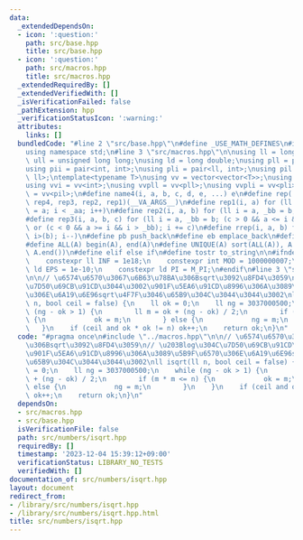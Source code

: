 ```yaml
---
data:
  _extendedDependsOn:
  - icon: ':question:'
    path: src/base.hpp
    title: src/base.hpp
  - icon: ':question:'
    path: src/macros.hpp
    title: src/macros.hpp
  _extendedRequiredBy: []
  _extendedVerifiedWith: []
  _isVerificationFailed: false
  _pathExtension: hpp
  _verificationStatusIcon: ':warning:'
  attributes:
    links: []
  bundledCode: "#line 2 \"src/base.hpp\"\n#define _USE_MATH_DEFINES\n#include <bits/stdc++.h>\n\
    using namespace std;\n#line 3 \"src/macros.hpp\"\n\nusing ll = long long;\nusing\
    \ ull = unsigned long long;\nusing ld = long double;\nusing pll = pair<ll, ll>;\n\
    using pii = pair<int, int>;\nusing pli = pair<ll, int>;\nusing pil = pair<int,\
    \ ll>;\ntemplate<typename T>\nusing vv = vector<vector<T>>;\nusing vvl = vv<ll>;\n\
    using vvi = vv<int>;\nusing vvpll = vv<pll>;\nusing vvpli = vv<pli>;\nusing vvpil\
    \ = vv<pil>;\n#define name4(i, a, b, c, d, e, ...) e\n#define rep(...) name4(__VA_ARGS__,\
    \ rep4, rep3, rep2, rep1)(__VA_ARGS__)\n#define rep1(i, a) for (ll i = 0, _aa\
    \ = a; i < _aa; i++)\n#define rep2(i, a, b) for (ll i = a, _bb = b; i < _bb; i++)\n\
    #define rep3(i, a, b, c) for (ll i = a, _bb = b; (c > 0 && a <= i && i < _bb)\
    \ or (c < 0 && a >= i && i > _bb); i += c)\n#define rrep(i, a, b) for (ll i=(a);\
    \ i>(b); i--)\n#define pb push_back\n#define eb emplace_back\n#define mkp make_pair\n\
    #define ALL(A) begin(A), end(A)\n#define UNIQUE(A) sort(ALL(A)), A.erase(unique(ALL(A)),\
    \ A.end())\n#define elif else if\n#define tostr to_string\n\n#ifndef CONSTANTS\n\
    \    constexpr ll INF = 1e18;\n    constexpr int MOD = 1000000007;\n    constexpr\
    \ ld EPS = 1e-10;\n    constexpr ld PI = M_PI;\n#endif\n#line 3 \"src/numbers/isqrt.hpp\"\
    \n\n// \u6574\u6570\u3067\u6B63\u78BA\u306Bsqrt\u3092\u8FD4\u3059\n// \u203Blog\u304C\
    \u7D50\u69CB\u91CD\u3044\u3002\u901F\u5EA6\u91CD\u8996\u306A\u3089\u5B9F\u6570\
    \u306E\u6A19\u6E96sqrt\u4F7F\u3046\u65B9\u304C\u3044\u3044\u3002\nll isqrt(ll\
    \ n, bool ceil = false) {\n    ll ok = 0;\n    ll ng = 3037000500;\n    while\
    \ (ng - ok > 1) {\n        ll m = ok + (ng - ok) / 2;\n        if (m * m <= n)\
    \ {\n            ok = m;\n        } else {\n            ng = m;\n        }\n \
    \   }\n    if (ceil and ok * ok != n) ok++;\n    return ok;\n}\n"
  code: "#pragma once\n#include \"../macros.hpp\"\n\n// \u6574\u6570\u3067\u6B63\u78BA\
    \u306Bsqrt\u3092\u8FD4\u3059\n// \u203Blog\u304C\u7D50\u69CB\u91CD\u3044\u3002\
    \u901F\u5EA6\u91CD\u8996\u306A\u3089\u5B9F\u6570\u306E\u6A19\u6E96sqrt\u4F7F\u3046\
    \u65B9\u304C\u3044\u3044\u3002\nll isqrt(ll n, bool ceil = false) {\n    ll ok\
    \ = 0;\n    ll ng = 3037000500;\n    while (ng - ok > 1) {\n        ll m = ok\
    \ + (ng - ok) / 2;\n        if (m * m <= n) {\n            ok = m;\n        }\
    \ else {\n            ng = m;\n        }\n    }\n    if (ceil and ok * ok != n)\
    \ ok++;\n    return ok;\n}\n"
  dependsOn:
  - src/macros.hpp
  - src/base.hpp
  isVerificationFile: false
  path: src/numbers/isqrt.hpp
  requiredBy: []
  timestamp: '2023-12-04 15:39:12+09:00'
  verificationStatus: LIBRARY_NO_TESTS
  verifiedWith: []
documentation_of: src/numbers/isqrt.hpp
layout: document
redirect_from:
- /library/src/numbers/isqrt.hpp
- /library/src/numbers/isqrt.hpp.html
title: src/numbers/isqrt.hpp
---
```

